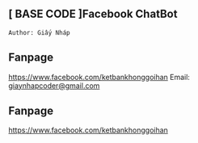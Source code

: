 ## [ BASE CODE ]Facebook ChatBot
	
	Author: Giấy Nháp
	
## Fanpage	
	
   <a href="https://www.facebook.com/GiayNhapcoder">https://www.facebook.com/ketbankhonggoihan</a> 
   Email: giaynhapcoder@gmail.com
	
	
## Fanpage	


<a href="https://www.facebook.com/GiayNhapcoder">https://www.facebook.com/ketbankhonggoihan</a> 
	
	
